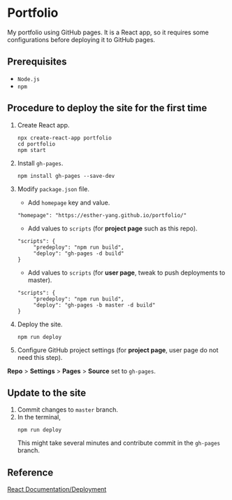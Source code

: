 # Portfolio

My portfolio using GitHub pages. It is a React app, so it requires some configurations before deploying it to GitHub pages.

## Prerequisites

- `Node.js`
- `npm `

## Procedure to deploy the site for the first time

1. Create React app.

   ```
   npx create-react-app portfolio
   cd portfolio
   npm start
   ```

2. Install `gh-pages`.

   ```
   npm install gh-pages --save-dev
   ```

3. Modify `package.json` file.
   - Add `homepage` key and value.
   ```
   "homepage": "https://esther-yang.github.io/portfolio/"
   ```
   - Add values to `scripts` (for **project page** such as this repo).
   ```
   "scripts": {
        "predeploy": "npm run build",
        "deploy": "gh-pages -d build"
   }
   ```
   - Add values to `scripts` (for **user page**, tweak to push deployments to master).
   ```
   "scripts": {
        "predeploy": "npm run build",
        "deploy": "gh-pages -b master -d build"
   }
   ```
4. Deploy the site.

   ```
   npm run deploy
   ```

5. Configure GitHub project settings (for **project page**, user page do not need this step).

**Repo** > **Settings** > **Pages** > **Source** set to `gh-pages`.

## Update to the site
1. Commit changes to `master` branch.
2. In the terminal,
   ```
   npm run deploy
   ```
   This might take several minutes and contribute commit in the `gh-pages` branch.

## Reference

[React Documentation/Deployment](https://create-react-app.dev/docs/deployment/#github-pages-https-pagesgithubcom)
